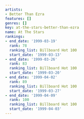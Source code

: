 ```yaml
---
artists:
- Better Than Ezra
features: []
genres: []
key: at-the-stars-better-than-ezra
name: At The Stars
rankings:
- end_date: '1999-03-19'
  rank: 78
  ranking_list: Billboard Hot 100
  start_date: '1999-03-13'
- end_date: '1999-03-26'
  rank: 83
  ranking_list: Billboard Hot 100
  start_date: '1999-03-20'
- end_date: '1999-04-02'
  rank: 89
  ranking_list: Billboard Hot 100
  start_date: '1999-03-27'
- end_date: '1999-04-09'
  rank: 100
  ranking_list: Billboard Hot 100
  start_date: '1999-04-03'
---
```


